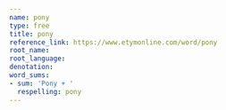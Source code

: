 ```yaml
---
name: pony
type: free
title: pony
reference_link: https://www.etymonline.com/word/pony
root_name: 
root_language: 
denotation: 
word_sums:
- sum: 'Pony + '
  respelling: pony
---
```

